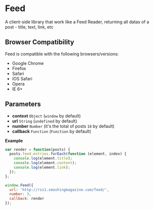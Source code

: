 # Feed
A client-side library that work like a Feed Reader, returning all datas of a post - title, text, link, etc

## Browser Compatibility
Feed is compatible with the following browsers/versions:
* Google Chrome
* Firefox
* Safari
* IOS Safari
* Opera
* IE 6+

## Parameters
* **context** <code>Object</code> (<code>window</code> by default)
* **url** <code>String</code> (<code>undefined</code> by default)
* **number** <code>Number</code> (it's the total of posts <code>10</code> by default)
* **callback** <code>Function</code> (<code>Function</code> by default)

**Example**
```js
var render = function(posts) {
  posts.feed.entries.forEach(function (element, index) {
    console.log(element.title);
    console.log(element.content);
    console.log(element.link);
  });
};

window.Feed({
  url: 'http://rss1.smashingmagazine.com/feed/',
  number: 3,
  callback: render
});
```
